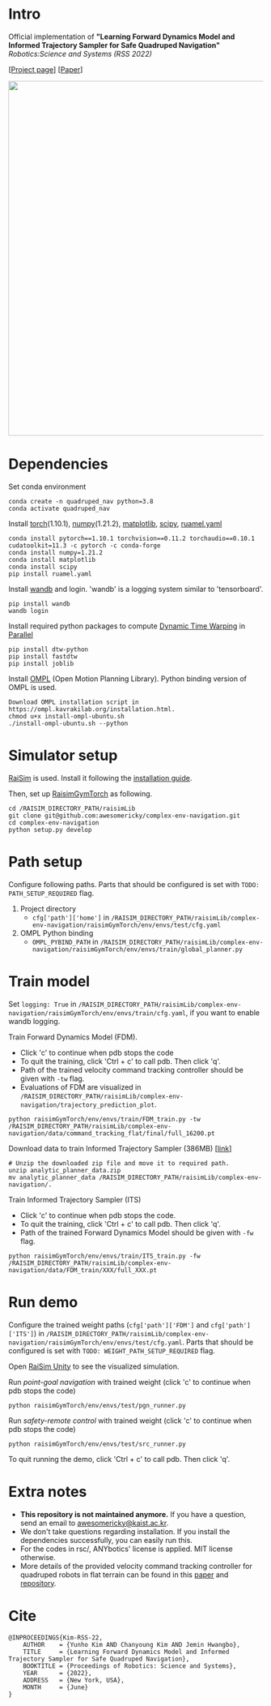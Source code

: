 # Intro
Official implementation of **"Learning Forward Dynamics Model and Informed Trajectory Sampler for Safe Quadruped Navigation"** 
*Robotics:Science and Systems (RSS 2022)*

[[Project page](https://awesomericky.github.io/projects/FDM_ITS_navigation/index.html)] [[Paper](https://arxiv.org/abs/2204.08647)]

<img width=700 src='demo.gif'>

# Dependencies

Set conda environment
```
conda create -n quadruped_nav python=3.8
conda activate quadruped_nav
```

Install [torch](https://pytorch.org/)(1.10.1), [numpy](https://numpy.org/install/)(1.21.2), [matplotlib](https://matplotlib.org/stable/users/getting_started/), [scipy](https://docs.scipy.org/doc/scipy/getting_started.html#getting-started-ref), [ruamel.yaml](https://pypi.org/project/ruamel.yaml/)
```
conda install pytorch==1.10.1 torchvision==0.11.2 torchaudio==0.10.1 cudatoolkit=11.3 -c pytorch -c conda-forge
conda install numpy=1.21.2
conda install matplotlib
conda install scipy
pip install ruamel.yaml
```

Install [wandb](https://docs.wandb.ai/quickstart) and login. 'wandb' is a logging system similar to 'tensorboard'.
```
pip install wandb
wandb login
```

Install required python packages to compute [Dynamic Time Warping](https://dynamictimewarping.github.io/python/) in [Parallel](https://joblib.readthedocs.io/en/latest/installing.html)
```
pip install dtw-python
pip install fastdtw
pip install joblib
```

Install [OMPL](https://ompl.kavrakilab.org/) (Open Motion Planning Library). Python binding version of OMPL is used.
```
Download OMPL installation script in https://ompl.kavrakilab.org/installation.html.
chmod u+x install-ompl-ubuntu.sh
./install-ompl-ubuntu.sh --python
```

# Simulator setup
[RaiSim](https://raisim.com/index.html) is used. Install it following the [installation guide](https://raisim.com/sections/Installation.html).

Then, set up [RaisimGymTorch](https://raisim.com/sections/RaisimGymTorch.html) as following.
```
cd /RAISIM_DIRECTORY_PATH/raisimLib
git clone git@github.com:awesomericky/complex-env-navigation.git
cd complex-env-navigation
python setup.py develop
```

# Path setup
Configure following paths. Parts that should be configured is set with `TODO: PATH_SETUP_REQUIRED` flag.

1. Project directory
    * `cfg['path']['home']` in `/RAISIM_DIRECTORY_PATH/raisimLib/complex-env-navigation/raisimGymTorch/env/envs/test/cfg.yaml`
2. OMPL Python binding
    * `OMPL_PYBIND_PATH` in `/RAISIM_DIRECTORY_PATH/raisimLib/complex-env-navigation/raisimGymTorch/env/envs/train/global_planner.py`

# Train model
Set `logging: True` in `/RAISIM_DIRECTORY_PATH/raisimLib/complex-env-navigation/raisimGymTorch/env/envs/train/cfg.yaml`, if you want to enable wandb logging.

Train Forward Dynamics Model (FDM).
* Click 'c' to continue when pdb stops the code
* To quit the training, click 'Ctrl + c' to call pdb. Then click 'q'.
* Path of the trained velocity command tracking controller should be given with `-tw` flag. 
* Evaluations of FDM are visualized in `/RAISIM_DIRECTORY_PATH/raisimLib/complex-env-navigation/trajectory_prediction_plot`.
```
python raisimGymTorch/env/envs/train/FDM_train.py -tw /RAISIM_DIRECTORY_PATH/raisimLib/complex-env-navigation/data/command_tracking_flat/final/full_16200.pt
```

Download data to train Informed Trajectory Sampler (386MB) [[link](https://drive.google.com/file/d/1R7EyMPIyNkHme9H-z20VN1BkFeDVS4an/view?usp=sharing)]
```
# Unzip the downloaded zip file and move it to required path.
unzip analytic_planner_data.zip
mv analytic_planner_data /RAISIM_DIRECTORY_PATH/raisimLib/complex-env-navigation/.
```

Train Informed Trajectory Sampler (ITS)
* Click 'c' to continue when pdb stops the code. 
* To quit the training, click 'Ctrl + c' to call pdb. Then click 'q'.
* Path of the trained Forward Dynamics Model should be given with `-fw` flag.
```
python raisimGymTorch/env/envs/train/ITS_train.py -fw /RAISIM_DIRECTORY_PATH/raisimLib/complex-env-navigation/data/FDM_train/XXX/full_XXX.pt
```

# Run demo
Configure the trained weight paths (`cfg['path']['FDM']` and `cfg['path']['ITS']`) in `/RAISIM_DIRECTORY_PATH/raisimLib/complex-env-navigation/raisimGymTorch/env/envs/test/cfg.yaml`. 
Parts that should be configured is set with `TODO: WEIGHT_PATH_SETUP_REQUIRED` flag.

Open [RaiSim Unity](https://raisim.com/sections/RaisimUnity.html) to see the visualized simulation.

Run *point-goal navigation* with trained weight (click 'c' to continue when pdb stops the code)
```
python raisimGymTorch/env/envs/test/pgn_runner.py
```

Run *safety-remote control* with trained weight (click 'c' to continue when pdb stops the code)
```
python raisimGymTorch/env/envs/test/src_runner.py
```
To quit running the demo, click 'Ctrl + c' to call pdb. Then click 'q'.

# Extra notes
* **This repository is not maintained anymore.** If you have a question, send an email to awesomericky@kaist.ac.kr.
* We don't take questions regarding installation. If you install the dependencies successfully, you can easily run this.
* For the codes in rsc/, ANYbotics' license is applied. MIT license otherwise.
* More details of the provided velocity command tracking controller for quadruped robots in flat terrain can be found in this [paper](https://arxiv.org/abs/1901.08652) and [repository](https://github.com/awesomericky/velocity-command-tracking-controller-for-quadruped-robot).

# Cite
```
@INPROCEEDINGS{Kim-RSS-22, 
    AUTHOR    = {Yunho Kim AND Chanyoung Kim AND Jemin Hwangbo}, 
    TITLE     = {Learning Forward Dynamics Model and Informed Trajectory Sampler for Safe Quadruped Navigation}, 
    BOOKTITLE = {Proceedings of Robotics: Science and Systems}, 
    YEAR      = {2022}, 
    ADDRESS   = {New York, USA}, 
    MONTH     = {June}
} 
```







